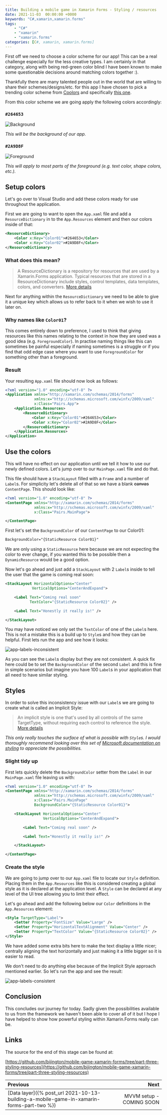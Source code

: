 ```yaml
---
title: Building a mobile game in Xamarin Forms - Styling / resources
date: 2021-11-03  00:00:00 +0000
keywords: "C#,xamarin,xamarin.forms"
tags:
    - "C#"
    - "xamarin"
    - "xamarin.forms"
categories: [C#, xamarin, xamarin.forms]
---
```

First off we need to choose a color scheme for our app! This can be a real challenge especially for the less creative types. I am certainly in that category, along with being red-green color blind I have been known to make some questionable decisions around matching colors together :).

Thankfully there are many talented people out in the world that are willing to share their schemes/designs/etc. for this app I have chosen to pick a trending color scheme from [Coolors](https://coolors.co/palettes/trending) and specifically [this one](https://coolors.co/264653-2a9d8f-e9c46a-f4a261-e76f51).

From this color scheme we are going apply the following colors accordingly:

### `#264653`
![Background](/images/2021-11-03-building-a-mobile-game-in-xamarin-forms-part-three/background.png) 

*This will be the background of our app.*

### `#2A9D8F`
![Foreground](/images/2021-11-03-building-a-mobile-game-in-xamarin-forms-part-three/foreground.png) 

*This will apply to most parts of the foreground (e.g. text color, shape colors, etc.).*

## Setup colors 
Let's go over to Visual Studio and add these colors ready for use throughout the application.

First we are going to want to open the `App.xaml` file and add a `ResourceDictionary` in to the `App.Resources` element and then our colors inside of that:
```xml
<ResourceDictionary>
    <Color x:Key="Color01">#264653</Color>
    <Color x:Key="Color02">#2A9D8F</Color>
</ResourceDictionary>
```

### What does this mean?

> A ResourceDictionary is a repository for resources that are used by a Xamarin.Forms application. Typical resources that are stored in a ResourceDictionary include styles, control templates, data templates, colors, and converters. [More details](https://docs.microsoft.com/en-us/xamarin/xamarin-forms/xaml/resource-dictionaries)

Next for anything within the `ResourceDictionary` we need to be able to give it a unique key which allows us to refer back to it when we wish to use it later on.

### Why names like `Color01`?

This comes entirely down to preference, I used to think that giving resources like this names relating to the context in how they are used was a good idea (e.g. `ForegroundColor`). In practise naming things like this can sometimes be painful especially if naming sometimes is a struggle or if you find that odd edge case where you want to use `ForegroundColor` for something other than a foreground.

### Result

Your resulting `App.xaml` file should now look as follows:

```xml
<?xml version="1.0" encoding="utf-8" ?>
<Application xmlns="http://xamarin.com/schemas/2014/forms"
             xmlns:x="http://schemas.microsoft.com/winfx/2009/xaml"
             x:Class="Pairs.App">
    <Application.Resources>
        <ResourceDictionary>
            <Color x:Key="Color01">#264653</Color>
            <Color x:Key="Color02">#2A9D8F</Color>
        </ResourceDictionary>
    </Application.Resources>
</Application>
```

## Use the colors

This will have no effect on our application until we tell it how to use our newly defined colors. Let's jump over to our `MainPage.xaml` file and do that.

This file should have a `StackLayout` filled with a `Frame` and a number of `Label`s. For simplicity let's delete all of that so we have a blank ~~canvas~~ `ContentPage`. This should look like:

```xml
<?xml version="1.0" encoding="utf-8" ?>
<ContentPage xmlns="http://xamarin.com/schemas/2014/forms"
             xmlns:x="http://schemas.microsoft.com/winfx/2009/xaml"
             x:Class="Pairs.MainPage">

</ContentPage>
```

First let's set the `BackgroundColor` of our `ContentPage` to our Color01:

```xml
BackgroundColor="{StaticResource Color01}"
```

We are only using a `StaticResource` here because we are not expecting the color to ever change, if you wanted this to be possible then a `DynamicResource` would be a good option.

Now let's go ahead and just add a `StackLayout` with 2 `Label`s inside to tell the user that the game is coming real soon:

```xml
<StackLayout HorizontalOptions="Center"
            VerticalOptions="CenterAndExpand">

    <Label Text="Coming real soon"
           TextColor="{StaticResource Color02}" />

    <Label Text="Honestly it really is!" />

</StackLayout>
```

You may have noticed we only set the `TextColor` of one of the `Label`s here. This is not a mistake this is a build up to `Style`s and how they can be helpful. First lets run the app and see how it looks:

![app-labels-inconsistent](/images/2021-11-03-building-a-mobile-game-in-xamarin-forms-part-three/app-labels-inconsistent.png)

As you can see the `Label`s display but they are not consistent. A quick fix here could be to set the `BackgroundColor` of the second `Label` and this is fine in simple scenarios but imagine you have 100 `Label`s in your application that all need to have similar styling.

## Styles

In order to solve this inconsistency issue with our `Label`s we are going to create what is called an Implicit Style:

> An implicit style is one that's used by all controls of the same TargetType, without requiring each control to reference the style. [More details](https://docs.microsoft.com/en-us/xamarin/xamarin-forms/user-interface/styles/xaml/implicit)

*This only really touches the surface of what is possible with `Style`s. I would thoroughly recommend looking over this set of [Microsoft documentation on styling](https://docs.microsoft.com/en-us/xamarin/xamarin-forms/user-interface/styles/xaml/) to appreciate the possibilities.*

### Slight tidy up

First lets quickly delete the `BackgroundColor` setter from the `Label` in our `MainPage.xaml` file leaving us with:

```xml
<?xml version="1.0" encoding="utf-8" ?>
<ContentPage xmlns="http://xamarin.com/schemas/2014/forms"
             xmlns:x="http://schemas.microsoft.com/winfx/2009/xaml"
             x:Class="Pairs.MainPage"
             BackgroundColor="{StaticResource Color01}">

    <StackLayout HorizontalOptions="Center"
                 VerticalOptions="CenterAndExpand">

        <Label Text="Coming real soon" />

        <Label Text="Honestly it really is!" />

    </StackLayout>

</ContentPage>
```

### Create the style

We are going to jump over to our `App.xaml` file to locate our `Style` definition. Placing them in the `App.Resources` like this is considered creating a global style as it is declared at the application level. A `Style` can be declared at any level of the UI tree allowing you to limit their effect.

Let's go ahead and add the following below our `Color` definitions in the `App.Resources` element:

```xml
<Style TargetType="Label">
    <Setter Property="FontSize" Value="Large" />
    <Setter Property="HorizontalTextAlignment" Value="Center" />
    <Setter Property="TextColor" Value="{StaticResource Color02}" />
</Style>
```

We have added some extra bits here to make the text display a little nicer; centrally aligning the text horizontally and just making it a little bigger so it is easier to read.

We don't need to do anything else because of the Implicit Style approach mentioned earlier. So let's run the app and see the result:

![app-labels-consistent](/images/2021-11-03-building-a-mobile-game-in-xamarin-forms-part-three/app-labels-consistent.png)

## Conclusion

This concludes our journey for today. Sadly given the possibilities available to us from the framework we haven't been able to cover all of it but I hope I have helped to show how powerful styling within Xamarin.Forms really can be.

## Links

The source for the end of this stage can be found at:

[https://github.com/bijington/mobile-game-xamarin-forms/tree/part-three-styling-resources](https://github.com/bijington/mobile-game-xamarin-forms/tree/part-three-styling-resources)



Previous             |  Next
:-------------------------|-------------------------:
[Data layer]({% post_url 2021-10-13-building-a-mobile-game-in-xamarin-forms-part-two %}) | MVVM setup - COMING SOON